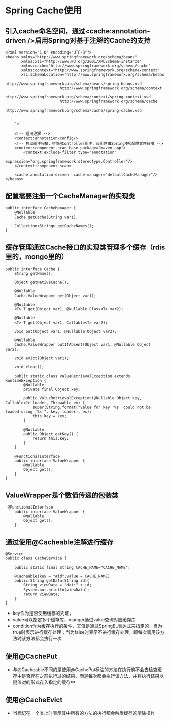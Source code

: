 # Spring Cache使用

## 引入cache命名空间，通过<cache:annotation-driven />启用Spring对基于注解的Cache的支持

```
<?xml version="1.0" encoding="UTF-8"?>
<beans xmlns="http://www.springframework.org/schema/beans"
       xmlns:xsi="http://www.w3.org/2001/XMLSchema-instance"
       xmlns:cache="http://www.springframework.org/schema/cache"
       xmlns:context="http://www.springframework.org/schema/context"
       xsi:schemaLocation="http://www.springframework.org/schema/beans
						http://www.springframework.org/schema/beans/spring-beans.xsd
						http://www.springframework.org/schema/context
						http://www.springframework.org/schema/context/spring-context.xsd
						http://www.springframework.org/schema/cache
                        http://www.springframework.org/schema/cache/spring-cache.xsd


	">

    <!-- 启用注解 -->
    <context:annotation-config/>
    <!-- 启动组件扫描，排除@Controller组件，该组件由SpringMVC配置文件扫描 -->
    <context:component-scan base-package="maven_app">
        <context:exclude-filter type="annotation"
                                expression="org.springframework.stereotype.Controller"/>
    </context:component-scan>

    <cache:annotation-driven  cache-manager="defaultCacheManager"/>
</beans>
```
## 配置需要注册一个CacheManager的实现类
```
public interface CacheManager {
    @Nullable
    Cache getCache(String var1);

    Collection<String> getCacheNames();
}

```

## 缓存管理通过Cache接口的实现类管理多个缓存（rdis里的，mongo里的）
```
public interface Cache {
    String getName();

    Object getNativeCache();

    @Nullable
    Cache.ValueWrapper get(Object var1);

    @Nullable
    <T> T get(Object var1, @Nullable Class<T> var2);

    @Nullable
    <T> T get(Object var1, Callable<T> var2);

    void put(Object var1, @Nullable Object var2);

    @Nullable
    Cache.ValueWrapper putIfAbsent(Object var1, @Nullable Object var2);

    void evict(Object var1);

    void clear();

    public static class ValueRetrievalException extends RuntimeException {
        @Nullable
        private final Object key;

        public ValueRetrievalException(@Nullable Object key, Callable<?> loader, Throwable ex) {
            super(String.format("Value for key '%s' could not be loaded using '%s'", key, loader), ex);
            this.key = key;
        }

        @Nullable
        public Object getKey() {
            return this.key;
        }
    }

    @FunctionalInterface
    public interface ValueWrapper {
        @Nullable
        Object get();
    }
}
```

## ValueWrapper是个数值传递的包装类
```
 @FunctionalInterface
    public interface ValueWrapper {
        @Nullable
        Object get();
    }
```

## 通过使用@Cacheable注解进行缓存
```
@Service
public class CacheService {

    public static final String CACHE_NAME="CACHE_NAME";

    @Cacheable(key = "#id",value = CACHE_NAME)
    public String getData(String id){
        String viewData = "dat:" + id;
        System.out.println(viewData);
        return viewData;
    }
}
```

* key作为是否使用缓存的凭证，
* value可以指定多个缓存库，manger通过value查询对应缓存库
* condition作为缓存执行的条件，其值是通过SpringEL表达式来指定的，当为true时表示进行缓存处理；当为false时表示不进行缓存处理，即每次调用该方法时该方法都会执行一次

## 使用@CachePut
* 与@Cacheable不同的是使用@CachePut标注的方法在执行前不会去检查缓存中是否存在之前执行过的结果，而是每次都会执行该方法，并将执行结果以键值对的形式存入指定的缓存中

## 使用@CacheEvict
* 当标记在一个类上时表示其中所有的方法的执行都会触发缓存的清除操作
